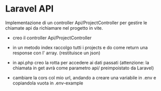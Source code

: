 # Laravel API

Implementazione di un controller Api/ProjectController per gestire le chiamate api da richiamare nel progetto in vite.

-   creo il controller Api/ProjectController

-   in un metodo index raccolgo tutti i projects e do come return una response con l' array. (restituisce un json)

-   in api.php creo la rotta per accedere ai dati passati (attenzione: la chiamata in get avrà come parametro api/ preimpoistato da Laravel)

-   cambiare la cors col mio url, andando a creare una variabile in .env e copiandola vuota in .env-example
